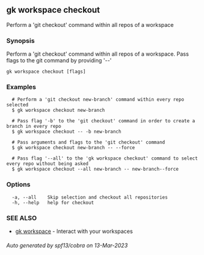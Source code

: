 ## gk workspace checkout

Perform a 'git checkout' command within all repos of a workspace

### Synopsis

Perform a 'git checkout' command within all repos of a workspace. Pass flags to the git command by providing '--'

```
gk workspace checkout [flags]
```

### Examples

```
  # Perform a 'git checkout new-branch' command within every repo selected
  $ gk workspace checkout new-branch

  # Pass flag '-b' to the 'git checkout' command in order to create a branch in every repo
  $ gk workspace checkout -- -b new-branch

  # Pass arguments and flags to the 'git checkout' command
  $ gk workspace checkout new-branch -- --force

  # Pass flag '--all' to the 'gk workspace checkout' command to select every repo without being asked
  $ gk workspace checkout --all new-branch -- new-branch--force
```

### Options

```
  -a, --all    Skip selection and checkout all repositories
  -h, --help   help for checkout
```

### SEE ALSO

* [gk workspace](gk_workspace.md)	 - Interact with your workspaces

###### Auto generated by spf13/cobra on 13-Mar-2023
